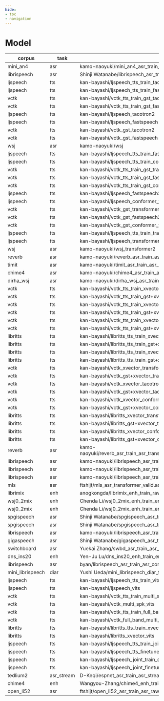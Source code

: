 ```yaml
---
hide:
- toc
- navigation
---
```

# Model
|corpus|task|name|url|fs|lang|gender|pytorch|espnet|commit|valid|
|-------|-------|-------|-------|-------|-------|-------|-------|-------|-------|-------|
|mini_an4|asr|kamo-naoyuki/mini_an4_asr_train_raw_bpe_valid.acc.best|https://zenodo.org/record/3957940/files/asr_train_raw_bpe_valid.acc.best.zip?download=1|16000|en|||||true|
|librispeech|asr|Shinji Watanabe/librispeech_asr_train_asr_transformer_e18_raw_bpe_sp_valid.acc.best|https://zenodo.org/record/4030677/files/asr_train_asr_transformer_e18_raw_bpe_sp_valid.acc.best.zip?download=1|16000|en|||||true|
|ljspeech|tts|kan-bayashi/ljspeech_tts_train_tacotron2_raw_phn_tacotron_g2p_en_no_space_train.loss.best|https://zenodo.org/record/3989498/files/tts_train_tacotron2_raw_phn_tacotron_g2p_en_no_space_train.loss.best.zip?download=1|22050|en|female||||true|
|ljspeech|tts|kan-bayashi/ljspeech_tts_train_fastspeech_raw_phn_tacotron_g2p_en_no_space_train.loss.best|https://zenodo.org/record/3986231/files/tts_train_fastspeech_raw_phn_tacotron_g2p_en_no_space_train.loss.best.zip?download=1|22050|en|female||||true|
|vctk|tts|kan-bayashi/vctk_tts_train_gst_tacotron2_raw_phn_tacotron_g2p_en_no_space_train.loss.best|https://zenodo.org/record/3986237/files/tts_train_gst_tacotron2_raw_phn_tacotron_g2p_en_no_space_train.loss.best.zip?download=1|24000|en|||||true|
|vctk|tts|kan-bayashi/vctk_tts_train_gst_fastspeech_raw_phn_tacotron_g2p_en_no_space_train.loss.best|https://zenodo.org/record/3986241/files/tts_train_gst_fastspeech_raw_phn_tacotron_g2p_en_no_space_train.loss.best.zip?download=1|24000|en|||||false|
|ljspeech|tts|kan-bayashi/ljspeech_tacotron2|https://zenodo.org/record/3989498/files/tts_train_tacotron2_raw_phn_tacotron_g2p_en_no_space_train.loss.best.zip?download=1|22050|en|female||||true|
|ljspeech|tts|kan-bayashi/ljspeech_fastspeech|https://zenodo.org/record/3986231/files/tts_train_fastspeech_raw_phn_tacotron_g2p_en_no_space_train.loss.best.zip?download=1|22050|en|female||||true|
|vctk|tts|kan-bayashi/vctk_gst_tacotron2|https://zenodo.org/record/3986237/files/tts_train_gst_tacotron2_raw_phn_tacotron_g2p_en_no_space_train.loss.best.zip?download=1|24000|en|||||true|
|vctk|tts|kan-bayashi/vctk_gst_fastspeech|https://zenodo.org/record/3986241/files/tts_train_gst_fastspeech_raw_phn_tacotron_g2p_en_no_space_train.loss.best.zip?download=1|24000|en|||||false|
|wsj|asr|kamo-naoyuki/wsj|https://zenodo.org/record/4003381/files/asr_train_asr_transformer_raw_char_valid.acc.ave.zip?download=1|16000|en||1.6.0|0.9.1|e67a1ad|true|
|ljspeech|tts|kan-bayashi/ljspeech_tts_train_fastspeech2_raw_phn_tacotron_g2p_en_no_space_train.loss.ave|https://zenodo.org/record/4036272/files/tts_train_fastspeech2_raw_phn_tacotron_g2p_en_no_space_train.loss.ave.zip?download=1|22050|en|female|1.6.0|0.9.3|322a5cf|true|
|ljspeech|tts|kan-bayashi/ljspeech_tts_train_conformer_fastspeech2_raw_phn_tacotron_g2p_en_no_space_train.loss.ave|https://zenodo.org/record/4036268/files/tts_train_conformer_fastspeech2_raw_phn_tacotron_g2p_en_no_space_train.loss.ave.zip?download=1|22050|en|female|1.6.0|0.9.3|322a5cf|true|
|vctk|tts|kan-bayashi/vctk_tts_train_gst_transformer_raw_phn_tacotron_g2p_en_no_space_train.loss.ave|https://zenodo.org/record/4037456/files/tts_train_gst_transformer_raw_phn_tacotron_g2p_en_no_space_train.loss.ave.zip?download=1|24000|en||1.5.1|0.9.3|67ca53d|true|
|vctk|tts|kan-bayashi/vctk_tts_train_gst_fastspeech2_raw_phn_tacotron_g2p_en_no_space_train.loss.ave|https://zenodo.org/record/4036266/files/tts_train_gst_fastspeech2_raw_phn_tacotron_g2p_en_no_space_train.loss.ave.zip?download=1|24000|en||1.6.0|0.9.3|322a5cf|true|
|vctk|tts|kan-bayashi/vctk_tts_train_gst_conformer_fastspeech2_raw_phn_tacotron_g2p_en_no_space_train.loss.ave|https://zenodo.org/record/4036264/files/tts_train_gst_conformer_fastspeech2_raw_phn_tacotron_g2p_en_no_space_train.loss.ave.zip?download=1|24000|en||1.6.0|0.9.3|322a5cf|true|
|ljspeech|tts|kan-bayashi/ljspeech_fastspeech2|https://zenodo.org/record/4036272/files/tts_train_fastspeech2_raw_phn_tacotron_g2p_en_no_space_train.loss.ave.zip?download=1|22050|en|female|1.6.0|0.9.3|322a5cf|true|
|ljspeech|tts|kan-bayashi/ljspeech_conformer_fastspeech2|https://zenodo.org/record/4036268/files/tts_train_conformer_fastspeech2_raw_phn_tacotron_g2p_en_no_space_train.loss.ave.zip?download=1|22050|en|female|1.6.0|0.9.3|322a5cf|true|
|vctk|tts|kan-bayashi/vctk_gst_transformer|https://zenodo.org/record/4037456/files/tts_train_gst_transformer_raw_phn_tacotron_g2p_en_no_space_train.loss.ave.zip?download=1|24000|en||1.5.1|0.9.3|67ca53d|true|
|vctk|tts|kan-bayashi/vctk_gst_fastspeech2|https://zenodo.org/record/4036266/files/tts_train_gst_fastspeech2_raw_phn_tacotron_g2p_en_no_space_train.loss.ave.zip?download=1|24000|en||1.6.0|0.9.3|322a5cf|true|
|vctk|tts|kan-bayashi/vctk_gst_conformer_fastspeech2|https://zenodo.org/record/4036264/files/tts_train_gst_conformer_fastspeech2_raw_phn_tacotron_g2p_en_no_space_train.loss.ave.zip?download=1|24000|en||1.6.0|0.9.3|322a5cf|true|
|ljspeech|tts|kan-bayashi/ljspeech_tts_train_transformer_raw_phn_tacotron_g2p_en_no_space_train.loss.ave|https://zenodo.org/record/4039194/files/tts_train_transformer_raw_phn_tacotron_g2p_en_no_space_train.loss.ave.zip?download=1|22050|en|female|1.5.1|0.9.3|67ca53d|true|
|ljspeech|tts|kan-bayashi/ljspeech_transformer|https://zenodo.org/record/4039194/files/tts_train_transformer_raw_phn_tacotron_g2p_en_no_space_train.loss.ave.zip?download=1|22050|en|female|1.5.1|0.9.3|67ca53d|true|
|wsj|asr|kamo-naoyuki/wsj_transformer2|https://zenodo.org/record/4243201/files/asr_train_asr_transformer_raw_char_valid.acc.ave.zip?download=1|16000|en||1.6.0|0.9.0|e7d278a|true|
|reverb|asr|kamo-naoyuki/reverb_asr_train_asr_transformer4_raw_char_batch_bins16000000_accum_grad1_sp_valid.acc.ave|https://zenodo.org/record/4278363/files/asr_train_asr_transformer4_raw_char_batch_bins16000000_accum_grad1_sp_valid.acc.ave.zip?download=1|16000|en||1.5.1|0.9.5|7aad824|true|
|timit|asr|kamo-naoyuki/timit_asr_train_asr_raw_word_valid.acc.ave|https://zenodo.org/record/4284058/files/asr_train_asr_raw_word_valid.acc.ave.zip?download=1|16000|en||1.6.0|0.9.5|f157fcd|true|
|chime4|asr|kamo-naoyuki/chime4_asr_train_asr_transformer3_raw_en_char_sp_valid.acc.ave|https://zenodo.org/record/4414883/files/asr_train_asr_transformer3_raw_en_char_sp_valid.acc.ave.zip?download=1|16000|en||1.4.0|0.9.6|d5ddd5e|true|
|dirha_wsj|asr|kamo-naoyuki/dirha_wsj_asr_train_asr_transformer_cmvn_raw_char_rir_scpdatadirha_irwav.scp_noise_db_range10_17_noise_scpdatadirha_noisewav.scp_speech_volume_normalize1.0_num_workers2_rir_apply_prob1._sp_valid.acc.ave|https://zenodo.org/record/4415021/files/asr_train_asr_transformer_cmvn_raw_char_rir_scpdatadirha_irwav.scp_noise_db_range10_17_noise_scpdatadirha_noisewav.scp_speech_volume_normalize1.0_num_workers2_rir_apply_prob1._sp_valid.acc.ave.zip?download=1|16000|en||1.5.1|0.9.6|c30ce88|true|
|vctk|tts|kan-bayashi/vctk_tts_train_xvector_transformer_raw_phn_tacotron_g2p_en_no_space_train.loss.ave|https://zenodo.org/record/4393279/files/tts_train_xvector_transformer_raw_phn_tacotron_g2p_en_no_space_train.loss.ave.zip?download=1|24000|en||1.5.1|0.9.6|96ce09|true|
|vctk|tts|kan-bayashi/vctk_tts_train_gst+xvector_transformer_raw_phn_tacotron_g2p_en_no_space_train.loss.ave|https://zenodo.org/record/4393277/files/tts_train_gst%2Bxvector_transformer_raw_phn_tacotron_g2p_en_no_space_train.loss.ave.zip?download=1|24000|en||1.5.1|0.9.6|96ce09|true|
|vctk|tts|kan-bayashi/vctk_tts_train_xvector_tacotron2_raw_phn_tacotron_g2p_en_no_space_train.loss.ave|https://zenodo.org/record/4394600/files/tts_train_xvector_tacotron2_raw_phn_tacotron_g2p_en_no_space_train.loss.ave.zip?download=1|24000|en||1.5.1|0.9.6|96ce09|true|
|vctk|tts|kan-bayashi/vctk_tts_train_gst+xvector_tacotron2_raw_phn_tacotron_g2p_en_no_space_train.loss.ave|https://zenodo.org/record/4394598/files/tts_train_gst%2Bxvector_tacotron2_raw_phn_tacotron_g2p_en_no_space_train.loss.ave.zip?download=1|24000|en||1.5.1|0.9.6|96ce09|true|
|vctk|tts|kan-bayashi/vctk_tts_train_xvector_conformer_fastspeech2_transformer_teacher_raw_phn_tacotron_g2p_en_no_space_train.loss.ave|https://zenodo.org/record/4394602/files/tts_train_xvector_conformer_fastspeech2_transformer_teacher_raw_phn_tacotron_g2p_en_no_space_train.loss.ave.zip?download=1|24000|en||1.5.1|0.9.6|96ce09|true|
|vctk|tts|kan-bayashi/vctk_tts_train_gst+xvector_conformer_fastspeech2_transformer_teacher_raw_phn_tacotron_g2p_en_no_space_train.loss.ave|https://zenodo.org/record/4394608/files/tts_train_gst%2Bxvector_conformer_fastspeech2_transformer_teacher_raw_phn_tacotron_g2p_en_no_space_train.loss.ave.zip?download=1|24000|en||1.5.1|0.9.6|96ce09|true|
|libritts|tts|kan-bayashi/libritts_tts_train_xvector_transformer_raw_phn_tacotron_g2p_en_no_space_train.loss.ave|https://zenodo.org/record/4409704/files/tts_train_xvector_transformer_raw_phn_tacotron_g2p_en_no_space_train.loss.ave.zip?download=1|24000|en||1.5.1|0.9.6|861431|true|
|libritts|tts|kan-bayashi/libritts_tts_train_gst+xvector_transformer_raw_phn_tacotron_g2p_en_no_space_train.loss.ave|https://zenodo.org/record/4409702/files/tts_train_gst%2Bxvector_transformer_raw_phn_tacotron_g2p_en_no_space_train.loss.ave.zip?download=1|24000|en||1.5.1|0.9.6|861431|true|
|libritts|tts|kan-bayashi/libritts_tts_train_xvector_conformer_fastspeech2_transformer_teacher_raw_phn_tacotron_g2p_en_no_space_train.loss|https://zenodo.org/record/4418754/files/tts_train_xvector_conformer_fastspeech2_transformer_teacher_raw_phn_tacotron_g2p_en_no_space_train.loss.ave.zip?download=1|24000|en||1.5.1|0.9.6|861431|true|
|libritts|tts|kan-bayashi/libritts_tts_train_gst+xvector_conformer_fastspeech2_transformer_teacher_raw_phn_tacotron_g2p_en_no_space_train.loss|https://zenodo.org/record/4418774/files/tts_train_gst%2Bxvector_conformer_fastspeech2_transformer_teacher_raw_phn_tacotron_g2p_en_no_space_train.loss.ave.zip?download=1|24000|en||1.5.1|0.9.6|861431|true|
|vctk|tts|kan-bayashi/vctk_xvector_transformer|https://zenodo.org/record/4393279/files/tts_train_xvector_transformer_raw_phn_tacotron_g2p_en_no_space_train.loss.ave.zip?download=1|24000|en||1.5.1|0.9.6|96ce09|true|
|vctk|tts|kan-bayashi/vctk_gst+xvector_transformer|https://zenodo.org/record/4393277/files/tts_train_gst%2Bxvector_transformer_raw_phn_tacotron_g2p_en_no_space_train.loss.ave.zip?download=1|24000|en||1.5.1|0.9.6|96ce09|true|
|vctk|tts|kan-bayashi/vctk_xvector_tacotron2|https://zenodo.org/record/4394600/files/tts_train_xvector_tacotron2_raw_phn_tacotron_g2p_en_no_space_train.loss.ave.zip?download=1|24000|en||1.5.1|0.9.6|96ce09|true|
|vctk|tts|kan-bayashi/vctk_gst+xvector_tacotron2|https://zenodo.org/record/4394598/files/tts_train_gst%2Bxvector_tacotron2_raw_phn_tacotron_g2p_en_no_space_train.loss.ave.zip?download=1|24000|en||1.5.1|0.9.6|96ce09|true|
|vctk|tts|kan-bayashi/vctk_xvector_conformer_fastspeech2|https://zenodo.org/record/4394602/files/tts_train_xvector_conformer_fastspeech2_transformer_teacher_raw_phn_tacotron_g2p_en_no_space_train.loss.ave.zip?download=1|24000|en||1.5.1|0.9.6|96ce09|true|
|vctk|tts|kan-bayashi/vctk_gst+xvector_conformer_fastspeech2|https://zenodo.org/record/4394608/files/tts_train_gst%2Bxvector_conformer_fastspeech2_transformer_teacher_raw_phn_tacotron_g2p_en_no_space_train.loss.ave.zip?download=1|24000|en||1.5.1|0.9.6|96ce09|true|
|libritts|tts|kan-bayashi/libritts_xvector_transformer|https://zenodo.org/record/4409704/files/tts_train_xvector_transformer_raw_phn_tacotron_g2p_en_no_space_train.loss.ave.zip?download=1|24000|en||1.5.1|0.9.6|861431|true|
|libritts|tts|kan-bayashi/libritts_gst+xvector_transformer|https://zenodo.org/record/4409702/files/tts_train_gst%2Bxvector_transformer_raw_phn_tacotron_g2p_en_no_space_train.loss.ave.zip?download=1|24000|en||1.5.1|0.9.6|861431|true|
|libritts|tts|kan-bayashi/libritts_xvector_conformer_fastspeech2|https://zenodo.org/record/4418754/files/tts_train_xvector_conformer_fastspeech2_transformer_teacher_raw_phn_tacotron_g2p_en_no_space_train.loss.ave.zip?download=1|24000|en||1.5.1|0.9.6|861431|true|
|libritts|tts|kan-bayashi/libritts_gst+xvector_conformer_fastspeech2|https://zenodo.org/record/4418774/files/tts_train_gst%2Bxvector_conformer_fastspeech2_transformer_teacher_raw_phn_tacotron_g2p_en_no_space_train.loss.ave.zip?download=1|24000|en||1.5.1|0.9.6|861431|true|
|reverb|asr|kamo-naoyuki/reverb_asr_train_asr_transformer2_raw_en_char_rir_scpdatareverb_rir_singlewav.scp_noise_db_range12_17_noise_scpdatareverb_noise_singlewav.scp_speech_volume_normalize1.0_num_workers2_rir_apply_prob0.999_noise_apply_prob1._sp_valid.acc.ave|https://zenodo.org/record/4441309/files/asr_train_asr_transformer2_raw_en_char_rir_scpdatareverb_rir_singlewav.scp_noise_db_range12_17_noise_scpdatareverb_noise_singlewav.scp_speech_volume_normalize1.0_num_workers2_rir_apply_prob0.999_noise_apply_prob1._sp_valid.acc.ave.zip?download=1|16000|en||1.5.1|0.9.5|03659ca|true|
|librispeech|asr|kamo-naoyuki/librispeech_asr_train_asr_conformer5_raw_bpe5000_scheduler_confwarmup_steps25000_batch_bins140000000_optim_conflr0.0015_initnone_accum_grad2_sp_valid.acc.ave|https://zenodo.org/record/4541452/files/asr_train_asr_conformer5_raw_bpe5000_scheduler_confwarmup_steps25000_batch_bins140000000_optim_conflr0.0015_initnone_accum_grad2_sp_valid.acc.ave.zip?download=1|16000|en||1.7.1|0.9.6|8eff1a9|true|
|librispeech|asr|kamo-naoyuki/librispeech_asr_train_asr_conformer5_raw_bpe5000_frontend_confn_fft400_frontend_confhop_length160_scheduler_confwarmup_steps25000_batch_bins140000000_optim_conflr0.0015_initnone_sp_valid.acc.ave|https://zenodo.org/record/4543003/files/asr_train_asr_conformer5_raw_bpe5000_frontend_confn_fft400_frontend_confhop_length160_scheduler_confwarmup_steps25000_batch_bins140000000_optim_conflr0.0015_initnone_sp_valid.acc.ave.zip?download=1|16000|en||1.7.1|0.9.6|8eff1a9|true|
|librispeech|asr|kamo-naoyuki/librispeech_asr_train_asr_conformer5_raw_bpe5000_frontend_confn_fft512_frontend_confhop_length256_scheduler_confwarmup_steps25000_batch_bins140000000_optim_conflr0.0015_initnone_sp_valid.acc.ave|https://zenodo.org/record/4543018/files/asr_train_asr_conformer5_raw_bpe5000_frontend_confn_fft512_frontend_confhop_length256_scheduler_confwarmup_steps25000_batch_bins140000000_optim_conflr0.0015_initnone_sp_valid.acc.ave.zip?download=1|16000|en||1.7.1|0.9.6|8eff1a9|true|
|mls|asr|ftshijt/mls_asr_transformer_valid.acc.best|https://zenodo.org/record/4458452/files/asr_transformer_valid.acc.best.zip?download=1|16000|es||1.6.0|0.9.2|c0c3724|true|
|librimix|enh|anogkongda/librimix_enh_train_raw_valid.si_snr.ave|https://zenodo.org/record/4480771/files/enh_train_raw_valid.si_snr.ave.zip?download=1|8000|en||1.6.0|0.9.7|dccadcd|TRUE|
|wsj0_2mix|enh|Chenda Li/wsj0_2mix_enh_train_enh_conv_tasnet_raw_valid.si_snr.ave|https://zenodo.org/record/4498562/files/enh_train_enh_conv_tasnet_raw_valid.si_snr.ave.zip?download=1|8000|en||1.5.0|0.9.7|110eca5|TRUE|
|wsj0_2mix|enh|Chenda Li/wsj0_2mix_enh_train_enh_rnn_tf_raw_valid.si_snr.ave|https://zenodo.org/record/4498554/files/enh_train_enh_rnn_tf_raw_valid.si_snr.ave.zip?download=1|8000|en||1.5.1|0.9.8|110eca5|TRUE|
|spgispeech|asr|Shinji Watanabe/spgispeech_asr_train_asr_conformer6_n_fft512_hop_length256_raw_en_unnorm_bpe5000_valid.acc.ave|https://zenodo.org/record/4585558/files/asr_train_asr_conformer6_n_fft512_hop_length256_raw_en_unnorm_bpe5000_valid.acc.ave.zip?download=1|16000|en_unnorm||1.7.1|0.9.8||true|
|spgispeech|asr|Shinji Watanabe/spgispeech_asr_train_asr_conformer6_n_fft512_hop_length256_raw_en_bpe5000_valid.acc.ave|https://zenodo.org/record/4585546/files/asr_train_asr_conformer6_n_fft512_hop_length256_raw_en_bpe5000_valid.acc.ave.zip?download=1|16000|en||1.7.1|0.9.8||true|
|librispeech|asr|kamo-naoyuki/librispeech_asr_train_asr_conformer6_n_fft512_hop_length256_raw_en_bpe5000_scheduler_confwarmup_steps40000_optim_conflr0.0025_sp_valid.acc.ave|https://zenodo.org/record/4604066/files/asr_train_asr_conformer6_n_fft512_hop_length256_raw_en_bpe5000_scheduler_confwarmup_steps40000_optim_conflr0.0025_sp_valid.acc.ave.zip?download=1|16000|en||1.8.0|0.9.8|2ccd176|true|
|gigaspeech|asr|Shinji Watanabe/gigaspeech_asr_train_asr_raw_en_bpe5000_valid.acc.ave|https://zenodo.org/record/4630406/files/asr_train_asr_raw_en_bpe5000_valid.acc.ave.zip?download=1|16000|en||1.7.1|0.9.8||true|
|switchboard|asr|Yuekai Zhang/swbd_asr_train_asr_cformer5_raw_bpe2000_sp_valid.acc.ave|https://zenodo.org/record/4978923/files/asr_train_asr_cformer5_raw_bpe2000_sp_valid.acc.ave.zip?download=1|8000|en||1.7.1|0.9.8||true|
|dns_ins20|enh|Yen-Ju Lu/dns_ins20_enh_train_enh_blstm_tf_raw_valid.loss.best|https://zenodo.org/record/4923697/files/enh_train_enh_blstm_tf_raw_valid.loss.best.zip?download=1|16000|en||1.4.0|0.9.9||true|
|librispeech|asr|byan/librispeech_asr_train_asr_conformer_raw_bpe_batch_bins30000000_accum_grad3_optim_conflr0.001_sp|https://huggingface.co/|16000|en|||||true|
|mini_librispeech|diar|Yushi Ueda/mini_librispeech_diar_train_diar_raw_max_epoch20_valid.acc.best|https://zenodo.org/record/5264020/files/diar_train_diar_raw_max_epoch20_valid.acc.best.zip?download=1|8000|||1.9.1|0.10.2||true|
|ljspeech|tts|kan-bayashi/ljspeech_tts_train_vits_raw_phn_tacotron_g2p_en_no_space_train.total_count.ave|https://zenodo.org/record/5443814/files/tts_train_vits_raw_phn_tacotron_g2p_en_no_space_train.total_count.ave.zip?download=1|22050|en|female|1.7.1|0.10.3a1|dee654|true|
|ljspeech|tts|kan-bayashi/ljspeech_vits|https://zenodo.org/record/5443814/files/tts_train_vits_raw_phn_tacotron_g2p_en_no_space_train.total_count.ave.zip?download=1|22050|en|female|1.7.1|0.10.3a1|dee654|true|
|vctk|tts|kan-bayashi/vctk_tts_train_multi_spk_vits_raw_phn_tacotron_g2p_en_no_space_train.total_count.ave|https://zenodo.org/record/5500759/files/tts_train_multi_spk_vits_raw_phn_tacotron_g2p_en_no_space_train.total_count.ave.zip?download=1|22050|en||1.7.1|0.10.3a2|628b46|true|
|vctk|tts|kan-bayashi/vctk_multi_spk_vits|https://zenodo.org/record/5500759/files/tts_train_multi_spk_vits_raw_phn_tacotron_g2p_en_no_space_train.total_count.ave.zip?download=1|22050|en||1.7.1|0.10.3a2|628b46|true|
|vctk|tts|kan-bayashi/vctk_tts_train_full_band_multi_spk_vits_raw_phn_tacotron_g2p_en_no_space_train.total_count.ave|https://zenodo.org/record/5521431/files/tts_train_full_band_multi_spk_vits_raw_phn_tacotron_g2p_en_no_space_train.total_count.ave.zip?download=1|44100|en||1.7.1|0.10.3a2|628b46|true|
|vctk|tts|kan-bayashi/vctk_full_band_multi_spk_vits|https://zenodo.org/record/5521431/files/tts_train_full_band_multi_spk_vits_raw_phn_tacotron_g2p_en_no_space_train.total_count.ave.zip?download=1|44100|en||1.7.1|0.10.3a2|628b46|true|
|libritts|tts|kan-bayashi/libritts_tts_train_xvector_vits_raw_phn_tacotron_g2p_en_no_space_train.total_count.ave|https://zenodo.org/record/5521416/files/tts_train_xvector_vits_raw_phn_tacotron_g2p_en_no_space_train.total_count.ave.zip?download=1|22050|en||1.7.1|0.10.3a2|628b46|true|
|libritts|tts|kan-bayashi/libritts_xvector_vits|https://zenodo.org/record/5521416/files/tts_train_xvector_vits_raw_phn_tacotron_g2p_en_no_space_train.total_count.ave.zip?download=1|22050|en||1.7.1|0.10.3a2|628b46|true|
|ljspeech|tts|kan-bayashi/ljspeech_tts_train_joint_conformer_fastspeech2_hifigan_raw_phn_tacotron_g2p_en_no_space_train.total_count.ave|https://zenodo.org/record/5498487/files/tts_train_joint_conformer_fastspeech2_hifigan_raw_phn_tacotron_g2p_en_no_space_train.total_count.ave.zip?download=1|22050|en|female|1.7.1|0.10.3a2|628b46|true|
|ljspeech|tts|kan-bayashi/ljspeech_tts_finetune_joint_conformer_fastspeech2_hifigan_raw_phn_tacotron_g2p_en_no_space_train.total_count.ave|https://zenodo.org/record/5498896/files/tts_finetune_joint_conformer_fastspeech2_hifigan_raw_phn_tacotron_g2p_en_no_space_train.total_count.ave.zip?download=1|22050|en|female|1.7.1|0.10.3a2|628b46|true|
|ljspeech|tts|kan-bayashi/ljspeech_joint_train_conformer_fastspeech2_hifigan|https://zenodo.org/record/5498487/files/tts_train_joint_conformer_fastspeech2_hifigan_raw_phn_tacotron_g2p_en_no_space_train.total_count.ave.zip?download=1|22050|en|female|1.7.1|0.10.3a2|628b46|true|
|ljspeech|tts|kan-bayashi/ljspeech_joint_finetune_conformer_fastspeech2_hifigan|https://zenodo.org/record/5498896/files/tts_finetune_joint_conformer_fastspeech2_hifigan_raw_phn_tacotron_g2p_en_no_space_train.total_count.ave.zip?download=1|22050|en|female|1.7.1|0.10.3a2|628b46|true|
|tedlium2|asr_stream|D-Keqi/espnet_asr_train_asr_streaming_transformer_raw_en_bpe500_sp_valid.acc.ave|huggingface.co|16000|en|||||true|
|chime4|enh|Wangyou-Zhang/chime4_enh_train_enh_beamformer_mvdr_raw_valid.si_snr.ave|https://zenodo.org/record/6025881/files/enh_train_enh_beamformer_mvdr_raw_valid.si_snr.ave.zip?download=1|16000|en||1.6.0|0.9.7||true|
|open_li52|asr|ftshijt/open_li52_asr_train_asr_raw_bpe7000_valid.acc.ave_10best|https://zenodo.org/record/4738407/files/asr_train_asr_raw_bpe7000_valid.acc.ave_10best.zip?download=1|16000|multilingual||1.7.1|0.9.7|59bc1f7|true|
